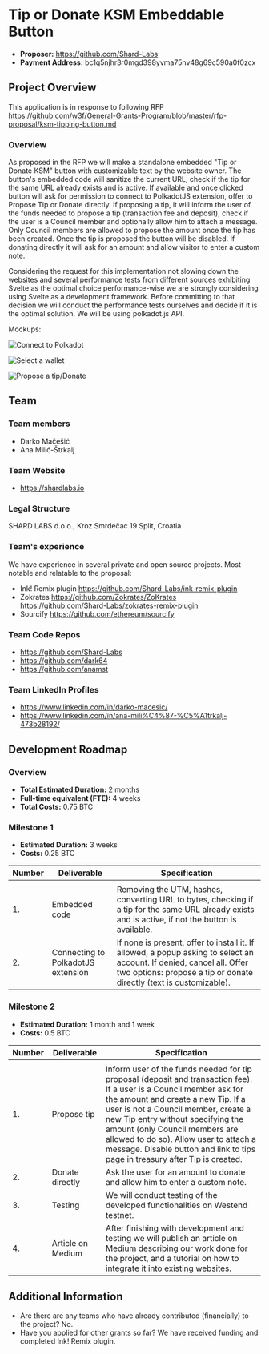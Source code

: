 # Tip or Donate KSM Embeddable Button

- **Proposer:** https://github.com/Shard-Labs
- **Payment Address:** bc1q5njhr3r0mgd398yvma75nv48g69c590a0f0zcx

## Project Overview

This application is in response to following RFP https://github.com/w3f/General-Grants-Program/blob/master/rfp-proposal/ksm-tipping-button.md

### Overview

As proposed in the RFP we will make a standalone embedded "Tip or Donate KSM" button with customizable text by the website owner. The button's embedded code will sanitize the current URL, check if the tip for the same URL already exists and is active. If available and once clicked button will ask for permission to connect to PolkadotJS extension, offer to Propose Tip or Donate directly. If proposing a tip, it will inform the user of the funds needed to propose a tip (transaction fee and deposit), check if the user is a Council member and optionally allow him to attach a message. Only Council members are allowed to propose the amount once the tip has been created. Once the tip is proposed the button will be disabled. If donating directly it will ask for an amount and allow visitor to enter a custom note.

Considering the request for this implementation not slowing down the websites and several performance tests from different sources exhibiting Svelte as the optimal choice performance-wise we are strongly considering using Svelte as a development framework. Before committing to that decision we will conduct the performance tests ourselves and decide if it is the optimal solution. We will be using polkadot.js API.

Mockups:

![Connect to Polkadot](https://i.imgur.com/ige90GF.png)

![Select a wallet](https://i.imgur.com/pQ1yaAE.png)

![Propose a tip/Donate](https://i.imgur.com/6TJircc.png)

## Team

### Team members

- Darko Mačešić
- Ana Milić-Štrkalj

### Team Website

- https://shardlabs.io

### Legal Structure

SHARD LABS d.o.o., Kroz Smrdečac 19 Split, Croatia

### Team's experience

We have experience in several private and open source projects. Most notable and relatable to the proposal:

- Ink! Remix plugin https://github.com/Shard-Labs/ink-remix-plugin
- Zokrates https://github.com/Zokrates/ZoKrates https://github.com/Shard-Labs/zokrates-remix-plugin
- Sourcify https://github.com/ethereum/sourcify

### Team Code Repos

- https://github.com/Shard-Labs
- https://github.com/dark64
- https://github.com/anamst

### Team LinkedIn Profiles

- https://www.linkedin.com/in/darko-macesic/
- https://www.linkedin.com/in/ana-mili%C4%87-%C5%A1trkalj-473b28192/

## Development Roadmap

### Overview

- **Total Estimated Duration:** 2 months
- **Full-time equivalent (FTE):** 4 weeks
- **Total Costs:** 0.75 BTC

### Milestone 1

- **Estimated Duration:** 3 weeks
- **Costs:** 0.25 BTC

| Number | Deliverable                        | Specification                                                                                                                                                                                |
| ------ | ---------------------------------- | -------------------------------------------------------------------------------------------------------------------------------------------------------------------------------------------- |
|        |
| 1.     | Embedded code                      | Removing the UTM, hashes, converting URL to bytes, checking if a tip for the same URL already exists and is active, if not the button is available.                                          |
| 2.     | Connecting to PolkadotJS extension | If none is present, offer to install it. If allowed, a popup asking to select an account. If denied, cancel all. Offer two options: propose a tip or donate directly (text is customizable). |

### Milestone 2

- **Estimated Duration:** 1 month and 1 week
- **Costs:** 0.5 BTC

| Number | Deliverable       | Specification                                                                                                                                                                                                                                                                                                                                                                                      |
| ------ | ----------------- | -------------------------------------------------------------------------------------------------------------------------------------------------------------------------------------------------------------------------------------------------------------------------------------------------------------------------------------------------------------------------------------------------- |
|        |
| 1.     | Propose tip       | Inform user of the funds needed for tip proposal (deposit and transaction fee). If a user is a Council member ask for the amount and create a new Tip. If a user is not a Council member, create a new Tip entry without specifying the amount (only Council members are allowed to do so). Allow user to attach a message. Disable button and link to tips page in treasury after Tip is created. |
| 2.     | Donate directly   | Ask the user for an amount to donate and allow him to enter a custom note.                                                                                                                                                                                                                                                                                                                         |
| 3.     | Testing           | We will conduct testing of the developed functionalities on Westend testnet.                                                                                                                                                                                                                                                                                                                       |  |
| 4.     | Article on Medium | After finishing with development and testing we will publish an article on Medium describing our work done for the project, and a tutorial on how to integrate it into existing websites.                                                                                                                                                                                                          |

## Additional Information

- Are there are any teams who have already contributed (financially) to the project? No.
- Have you applied for other grants so far? We have received funding and completed Ink! Remix plugin.
